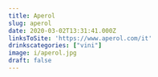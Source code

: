 ```yaml
---
title: Aperol
slug: aperol
date: 2020-03-02T13:31:41.000Z
linksToSite: 'https://www.aperol.com/it'
drinkscategories: ["vini"] 
image: i/aperol.jpg
draft: false
---
```

